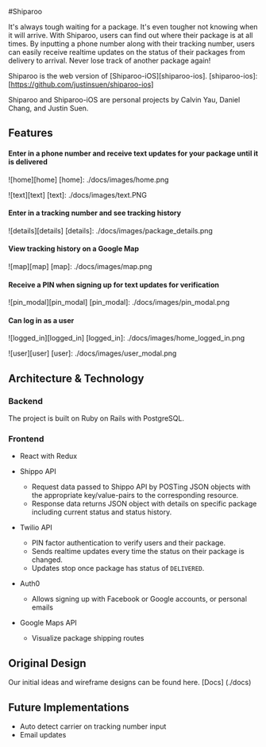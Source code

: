 #Shiparoo

It's always tough waiting for a package. It's even tougher not knowing when it will arrive. With Shiparoo, users can find out where their package is at all times. By inputting a phone number along with their tracking number, users can easily receive realtime updates on the status of their packages from delivery to arrival. Never lose track of another package again!

Shiparoo is the web version of [Shiparoo-iOS][shiparoo-ios].
[shiparoo-ios]:[https://github.com/justinsuen/shiparoo-ios]

Shiparoo and Shiparoo-iOS are personal projects by Calvin Yau, Daniel Chang, and Justin Suen.

## Features

#### Enter in a phone number and receive text updates for your package until it is delivered
![home][home]
[home]: ./docs/images/home.png

![text][text]
[text]: ./docs/images/text.PNG

#### Enter in a tracking number and see tracking history
![details][details]
[details]: ./docs/images/package_details.png

#### View tracking history on a Google Map
![map][map]
[map]: ./docs/images/map.png

#### Receive a PIN when signing up for text updates for verification
![pin_modal][pin_modal]
[pin_modal]: ./docs/images/pin_modal.png

#### Can log in as a user
![logged_in][logged_in]
[logged_in]: ./docs/images/home_logged_in.png

![user][user]
[user]: ./docs/images/user_modal.png

## Architecture & Technology

### Backend
The project is built on Ruby on Rails with PostgreSQL.

### Frontend
- React with Redux

- Shippo API
  - Request data passed to Shippo API by POSTing JSON objects with the appropriate key/value-pairs to the corresponding resource.
  - Response data returns JSON object with details on specific package including current status and status history.

- Twilio API
  - PIN factor authentication to verify users and their package.
  - Sends realtime updates every time the status on their package is changed.
  - Updates stop once package has status of `DELIVERED`.

- Auth0
  - Allows signing up with Facebook or Google accounts, or personal emails

- Google Maps API
  - Visualize package shipping routes

## Original Design

Our initial ideas and wireframe designs can be found here.
[Docs] (./docs)

## Future Implementations
- Auto detect carrier on tracking number input
- Email updates
